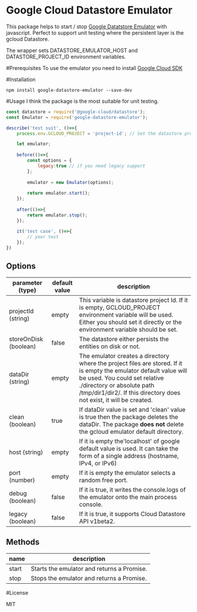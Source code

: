 Google Cloud Datastore Emulator
===============================

This package helps to start / stop [Google Datatstore Emulator](https://cloud.google.com/sdk/gcloud/reference/beta/emulators/datastore/) with javascript.
Perfect to support unit testing where the persistent layer is the gcloud Datastore.

The wrapper sets DATASTORE_EMULATOR_HOST and DATASTORE_PROJECT_ID environment variables.

#Prerequisites
To use the emulator you need to install [Google Cloud SDK](https://cloud.google.com/sdk/downloads)

#Installation
```
npm install google-datastore-emulator --save-dev
```

#Usage
I think the package is the most suitable for unit testing.
 
```javascript
const datastore = require('@google-cloud/datastore');
const Emulator = require('google-datastore-emulator');

describe('test suit', ()=>{
    process.env.GCLOUD_PROJECT = 'project-id'; // Set the datastore project Id globally

    let emulator;
    
    before(()=>{
        const options = {
            legacy:true // if you need legacy support
        };
        
        emulator = new Emulator(options);
        
        return emulator.start();
    });
    
    after(()=>{
        return emulator.stop();
    });
    
    it('test case', ()=>{
        // your test
    });
})

```

## Options

parameter (type) | default value | description
----------|---------------|-------------------
projectId (string) | empty | This variable is datastore project Id. If it is empty, GCLOUD_PROJECT environment variable will be used. Either you should set it directly or the environment variable should be set.
storeOnDisk (boolean) | false | The datastore either persists the entities on disk or not.
dataDir (string) | empty | The emulator creates a directory where the project files are stored. If it is empty the emulator default value will be used. You could set relative ./directory or absolute path /tmp/dir1/dir2/. If this directory does not exist, it will be created.
clean (boolean) | true | If dataDir value is set and 'clean' value is true then the package deletes the dataDir. The package **does not** delete the gcloud emulator default directory. 
host (string) | empty | If it is empty the'localhost' of google default value is used. It can take the form of a single address (hostname, IPv4, or IPv6)
port (number) | empty | If it is empty the emulator selects a random free port.
debug (boolean) | false | If it is true, it writes the console.logs of the emulator onto the main process console.
legacy (boolean) | false | If it is true, it supports Cloud Datastore API v1beta2.

## Methods

name | description
-----|------------
start | Starts the emulator and returns a Promise.
stop | Stops the emulator and returns a Promise.

#License

MIT

